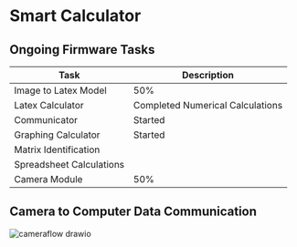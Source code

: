 # Smart Calculator

## Ongoing Firmware Tasks

| Task | Description |
|-------------|----------|
| Image to Latex Model | 50% |
| Latex Calculator | Completed Numerical Calculations |
| Communicator | Started |
| Graphing Calculator| Started |
| Matrix Identification | |
| Spreadsheet Calculations | |
| Camera Module | 50% |


## Camera to Computer Data Communication

![cameraflow drawio](https://github.com/Buddhi19/EE356-SmartCalculator/assets/119914594/a831215b-a3d6-4008-bd4d-0d18a6ccdfca)
